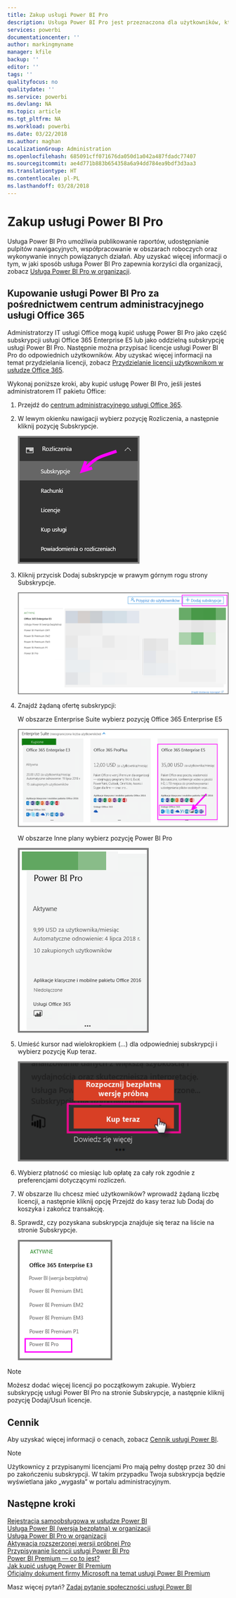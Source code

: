 ```yaml
---
title: Zakup usługi Power BI Pro
description: Usługa Power BI Pro jest przeznaczona dla użytkowników, którzy publikują raporty, udostępniają pulpity nawigacyjne, współpracują w obszarach roboczych oraz wykonują inne powiązane działania.
services: powerbi
documentationcenter: ''
author: markingmyname
manager: kfile
backup: ''
editor: ''
tags: ''
qualityfocus: no
qualitydate: ''
ms.service: powerbi
ms.devlang: NA
ms.topic: article
ms.tgt_pltfrm: NA
ms.workload: powerbi
ms.date: 03/22/2018
ms.author: maghan
LocalizationGroup: Administration
ms.openlocfilehash: 685091cff071676da050d1a042a487fdadc77407
ms.sourcegitcommit: ae4d771b883b654358a6a94dd784ea9bdf3d3aa3
ms.translationtype: HT
ms.contentlocale: pl-PL
ms.lasthandoff: 03/28/2018
---
```

# <a name="purchasing-power-bi-pro"></a>Zakup usługi Power BI Pro

Usługa Power BI Pro umożliwia publikowanie raportów, udostępnianie pulpitów nawigacyjnych, współpracowanie w obszarach roboczych oraz wykonywanie innych powiązanych działań. Aby uzyskać więcej informacji o tym, w jaki sposób usługa Power BI Pro zapewnia korzyści dla organizacji, zobacz [Usługa Power BI Pro w organizacji](service-admin-power-bi-pro-in-your-organization.md).

## <a name="purchasing-power-bi-pro-through-office-365-admin-center"></a>Kupowanie usługi Power BI Pro za pośrednictwem centrum administracyjnego usługi Office 365

Administratorzy IT usługi Office mogą kupić usługę Power BI Pro jako część subskrypcji usługi Office 365 Enterprise E5 lub jako oddzielną subskrypcję usługi Power BI Pro. Następnie można przypisać licencje usługi Power BI Pro do odpowiednich użytkowników. Aby uzyskać więcej informacji na temat przydzielania licencji, zobacz [Przydzielanie licencji użytkownikom w usłudze Office 365](https://support.office.com/en-us/article/assign-licenses-to-users-in-office-365-for-business-997596b5-4173-4627-b915-36abac6786dc?ui=en-US&rs=en-US&ad=US).

Wykonaj poniższe kroki, aby kupić usługę Power BI Pro, jeśli jesteś administratorem IT pakietu Office:

1. Przejdź do [centrum administracyjnego usługi Office 365](https://portal.office.com/adminportal/home#/homepage).
2. W lewym okienku nawigacji wybierz pozycję Rozliczenia, a następnie kliknij pozycję Subskrypcje.

    ![okienko nawigacji](media/service-admin-purchasing-power-bi-pro/service-purchasing-power-bi-pro/service-purchasing-power-bi-pro-01.png)

3. Kliknij przycisk Dodaj subskrypcje w prawym górnym rogu strony Subskrypcje.

    ![subskrypcja](media/service-admin-purchasing-power-bi-pro/service-purchasing-power-bi-pro/service-purchasing-power-bi-pro-02.png)

4. Znajdź żądaną ofertę subskrypcji:

    W obszarze Enterprise Suite wybierz pozycję Office 365 Enterprise E5

    ![Subskrypcja Office E5](media/service-admin-purchasing-power-bi-pro/service-purchasing-power-bi-pro/service-purchasing-power-bi-pro-03.png)

    W obszarze Inne plany wybierz pozycję Power BI Pro

    ![Subskrypcja PBI](media/service-admin-purchasing-power-bi-pro/service-purchasing-power-bi-pro/service-purchasing-power-bi-pro-04.png)

5. Umieść kursor nad wielokropkiem (...) dla odpowiedniej subskrypcji i wybierz pozycję Kup teraz.

    ![Kup teraz](media/service-admin-purchasing-power-bi-pro/service-purchasing-power-bi-pro/service-purchasing-power-bi-pro-05.png)

6. Wybierz płatność co miesiąc lub opłatę za cały rok zgodnie z preferencjami dotyczącymi rozliczeń.
7. W obszarze Ilu chcesz mieć użytkowników? wprowadź żądaną liczbę licencji, a następnie kliknij opcję Przejdź do kasy teraz lub Dodaj do koszyka i zakończ transakcję.
8. Sprawdź, czy pozyskana subskrypcja znajduje się teraz na liście na stronie Subskrypcje.

   ![Pozyskana subskrypcja](media/service-admin-purchasing-power-bi-pro/service-purchasing-power-bi-pro/service-purchasing-power-bi-pro-06.png)

> [!NOTE]
> Możesz dodać więcej licencji po początkowym zakupie. Wybierz subskrypcję usługi Power BI Pro na stronie Subskrypcje, a następnie kliknij pozycję Dodaj/Usuń licencje.
>

## <a name="pricing"></a>Cennik

Aby uzyskać więcej informacji o cenach, zobacz [Cennik usługi Power BI](https://powerbi.microsoft.com/en-us/pricing/).

> [!NOTE]
> Użytkownicy z przypisanymi licencjami Pro mają pełny dostęp przez 30 dni po zakończeniu subskrypcji. W takim przypadku Twoja subskrypcja będzie wyświetlana jako „wygasła” w portalu administracyjnym.
>

## <a name="next-steps"></a>Następne kroki
[Rejestracja samoobsługowa w usłudze Power BI](service-admin-signing-up-for-power-bi-with-a-new-office-365-trial.md)
<br/>
[Usługa Power BI (wersja bezpłatna) w organizacji](service-admin-service-free-in-your-organization.md)
<br/>
[Usługa Power BI Pro w organizacji](service-admin-power-bi-pro-in-your-organization.md)
<br/>
[Aktywacja rozszerzonej wersji próbnej Pro](service-extended-pro-trial.md)
<br/>
[Przypisywanie licencji usługi Power BI Pro](service-admin-assigning-power-bi-pro-licenses.md)
<br/>
[Power BI Premium — co to jest?](service-admin-premium-manage.md)
<br/>
[Jak kupić usługę Power BI Premium](service-admin-premium-purchase.md)
<br/>
[Oficjalny dokument firmy Microsoft na temat usługi Power BI Premium](https://aka.ms/pbipremiumwhitepaper)

Masz więcej pytań? [Zadaj pytanie społeczności usługi Power BI](https://community.powerbi.com/)
